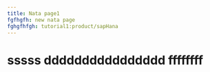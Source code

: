 ```yaml
---
title: Nata page1
fgfhgfh: new nata page
fghgfhfgh: tutorial1:product/sapHana
---
```

# sssss dddddddddddddddd ffffffff
